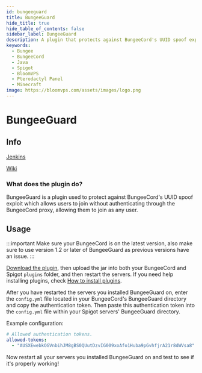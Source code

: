 ```yaml
---
id: bungeeguard
title: BungeeGuard
hide_title: true
hide_table_of_contents: false
sidebar_label: BungeeGuard
description: A plugin that protects against BungeeCord's UUID spoof exploit. 
keywords:
  - Bungee
  - BungeeCord
  - Java
  - Spigot
  - BloomVPS
  - Pterodactyl Panel
  - Minecraft
image: https://bloomvps.com/assets/images/logo.png
---
```

# BungeeGuard
## Info
[Jenkins](https://ci.lucko.me/job/BungeeGuard/)

[Wiki](https://github.com/lucko/BungeeGuard)

### What does the plugin do?

BungeeGuard is a plugin used to protect against BungeeCord's UUID spoof exploit which allows users to join without authenticating through the BungeeCord proxy, allowing them to join as any user.

## Usage

:::important
Make sure your BungeeCord is on the latest version, also make sure to use version 1.2 or later of BungeeGuard as previous versions have an issue. 
:::

[Download the plugin](https://ci.lucko.me/job/BungeeGuard/lastBuild/artifact/bungeeguard-universal/target/BungeeGuard.jar), then upload the jar into both your BungeeCord and Spigot ``plugins`` folder, and then restart the servers. If you need help installing plugins, check [How to install plugins](https://docs.bloom.host/plugins).

After you have restarted the servers you installed BungeeGuard on, enter the ``config.yml`` file located in your BungeeCord's BungeeGuard directory and copy the authentication token. Then paste this authentication token into the ``config.yml`` file within your Spigot servers' BungeeGuard directory.

Example configuration:
```YAML
# Allowed authentication tokens.  
allowed-tokens:
  - "AUSXEwebkOGVnbihJM8gBS0QUutDzvIG009xoAfo1Huba9pGvhfjrA21r8dWVsa8"
```

Now restart all your servers you installed BungeeGuard on and test to see if it's properly working!
